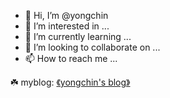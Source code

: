 - 👋 Hi, I’m @yongchin
- 👀 I’m interested in ...
- 🌱 I’m currently learning ...
- 💞️ I’m looking to collaborate on ...
- 📫 How to reach me ...

☘️ myblog: [《yongchin's blog》](https://yongchin.xyz) 
